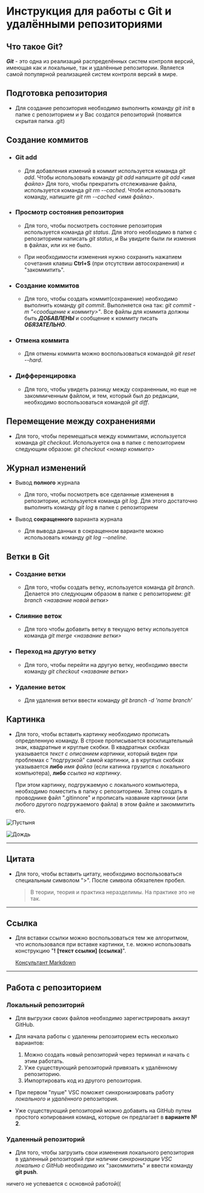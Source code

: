 # Инструкция для работы с Git и удалёнными репозиториями

## Что такое Git?
***Git*** - это одна из реализаций распределённых систем контроля версий, имеющая как и локальные, так и удалённые репозитории. Является самой популярной реализацией систем контроля версий в мире.
## Подготовка репозитория
  - Для создание репозитория необходимо выполнить команду *git init*  в папке с репозиторием и у Вас создатся репозиторий (появится скрытая папка .git)

## Создание коммитов

- ### Git add
   - Для добавления измений в коммит используется команда *git add*. Чтобы использовать команду *git add* напишите *git add <имя файла>*
Для того, чтобы прекратить отслеживание файла, используется команда *git rm --cached*. Чтобя использовать команду, напишите *git rm --cached <имя файла>*.

- ### Просмотр состояния репозитория
   - Для того, чтобы посмотреть состояние репозитория используется команда *git status*. Для этого необходимо в папке с репозиторием написать *git status*, и Вы увидите были ли измения в файлах, или их не было.

   - При необходимости изменения нужно сохранить нажатием сочетания клавиш **Ctrl+S** (при отсутствии автосохранения) и "закоммитить".

- ### Создание коммитов
   - Для того, чтобы создать коммит(сохранение) необходимо выполнить команду *git commit*. Выполняется она так: *git commit -m "<сообщение к коммиту>"*. Все файлы для коммита должны быть ***ДОБАВЛЕНЫ*** и сообщение к коммиту писать ***ОБЯЗАТЕЛЬНО***.

- ### Отмена коммита
   - Для отмены коммита можно воспользоваться командой *git reset --hard*.

- ### Дифференцировка
   - Для того, чтобы увидеть разницу между сохраненным, но еще не закоммиченным файлом, и тем, который был до редакции, необходимо воспользоваться командой *git diff*.

## Перемещение между сохранениями
- Для того, чтобы перемещаться между коммитами, используется команда *git checkout*. Используется она в папке с пепозиторием следующим образом: *git checkout <номер коммита>*

## Журнал изменений

- Вывод **полного** журнала

   - Для того, чтобы посмотреть все сделанные изменения в репозитории, используется команда *git log*. Для этого достаточно выполнить команду *git log* в папке с репозиторием

- Вывод **сокращенного** варианта журнала

   - Для вывода данных в сокращенном варианте можно использовать команду *git log --oneline*. 

## Ветки в Git

- ### Создание ветки

   - Для того, чтобы создать ветку, используется команда *git branch*. Делается это следующим образом в папке с репозиторием: *git branch <название новой ветки>*

- ### Слияние веток

   - Для того чтобы дoбавить ветку в текущую ветку используется команда *git merge <название ветки>*

- ### Переход на другую ветку
   - Для того, чтобы перейти на другую ветку, необходимо ввести команду *git checkout <название ветки>*

- ### Удаление веток
   - Для удаления ветки ввести команду *git branch -d 'name branch'*


## Картинка

   - Для того, чтобы вставить картинку необходимо прописать определенную команду. 
   В строке прописывается восклицательный знак, квадратные и круглые скобки. В квадратных скобках указывается *текст с описанием картинки*, который виден при проблемах с "подгрузкой" самой картинки, а в круглых скобках указывается __либо__ *имя файла* (если катинка грузится с локального компьютера), __либо__ *ссылка на картинку*.

     При этом картинку, подгружаемую с локального компьютера, необходимо поместить в папку с репозиторием. Затем создать в проводнике файл ".gitinnore" и прописать название картинки (или любого другого подгружаемого файла) в этом файле и закоммитить его.

   ![Пустыня](lestn.jpg)

   ![Дождь](https://vsegda-pomnim.com/uploads/posts/2022-02/1645989638_51-vsegda-pomnim-com-p-letnii-dozhd-foto-57.jpg)




-------

## Цитата
  - Для того, чтобы вставить цитату, необходимо воспользоваться специальным символом ">". После символа обязателен пробел.

    > В теории, теория и практика неразделимы. На практике это не так.

-----

## Ссылка

  - Для вставки ссылки можно воспользоваться тем же алгоритмом, что использовался при вставке картинки, т.е. можно использовать конструкцию "__!__ __[текст ссылки]__ __(ссылка)__".

    [Консультант Markdown](https://learn.microsoft.com/ru-ru/contribute/markdown-reference)

-----

## Работа с репозиторием

   ### Локальный репозиторий

- Для выгрузки своих файлов необходимо зарегистрировать аккаут GitHub. 

-  Для начала работы с удаленны репозиторием есть несколько вариантов:

     1. Можно создать новый репозиторий через терминал и начать с этим работать.
     2. Уже существующий репозиторий привязать к удалённому репозиторию.
     3. Импортировать код из другого репозитория.


- При первом "пуше" VSC поможет синхронизировать работу _локального_ и _удалённого_ репозитория.

- Уже существующий репозиторий можно добавить на GitHub путем простого копирования команд, которые он предлагает в __варианте № 2__.


### Удаленный репозиторий

- Для того, чтобы загрузить свои изменения локального репозитория в удаленный репозиторий _при наличии синхронизации VSC локально с GitHub_ необходимо их "закоммитить" и ввести команду __git push__.



ничего не успевается с основной работой((
